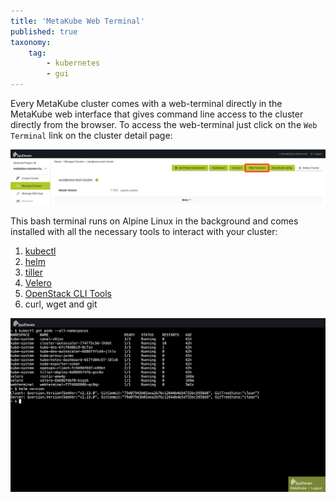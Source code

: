 ```yaml
---
title: 'MetaKube Web Terminal'
published: true
taxonomy:
    tag:
        - kubernetes
        - gui
---
```


Every MetaKube cluster comes with a web-terminal directly in the MetaKube web interface that gives command line access to the cluster directly from the browser.
To access the web-terminal just click on the `Web Terminal` link on the cluster detail page:

![MetaKube Dashboard](metakube-dashboard.png)

This bash terminal runs on Alpine Linux in the background and comes installed with all the necessary tools to interact with your cluster:

1) [kubectl](https://kubernetes.io/docs/tasks/tools/install-kubectl/)
2) [helm](https://helm.sh/)
3) [tiller](https://docs.helm.sh/install/#installing-tiller)
4) [Velero](https://github.com/heptio/velero)
5) [OpenStack CLI Tools](https://docs.syseleven.de/syseleven-stack/en/tutorials/openstack-cli)
6) curl, wget and git

![MetaKube Webterminal](metakube-webterminal.png)
